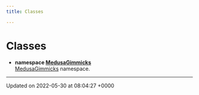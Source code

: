```yaml
---
title: Classes

---
```


# Classes




* **namespace [MedusaGimmicks](/medusa_base/api/markdown/medusa_addons/libraries/medusa_gimmicks_library/Namespaces/namespaceMedusaGimmicks/)** <br>[MedusaGimmicks]() namespace. 



-------------------------------

Updated on 2022-05-30 at 08:04:27 +0000
